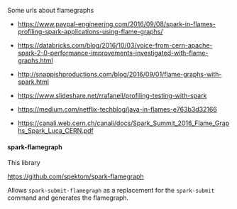 

Some urls about flamegraphs

- https://www.paypal-engineering.com/2016/09/08/spark-in-flames-profiling-spark-applications-using-flame-graphs/

- https://databricks.com/blog/2016/10/03/voice-from-cern-apache-spark-2-0-performance-improvements-investigated-with-flame-graphs.html

- http://snappishproductions.com/blog/2016/09/01/flame-graphs-with-spark.html

- https://www.slideshare.net/rrafanell/profiling-testing-with-spark

- https://medium.com/netflix-techblog/java-in-flames-e763b3d32166

- https://canali.web.cern.ch/canali/docs/Spark_Summit_2016_Flame_Graphs_Spark_Luca_CERN.pdf

#### spark-flamegraph

This library 

https://github.com/spektom/spark-flamegraph

Allows `spark-submit-flamegraph` as a replacement for the `spark-submit` command and generates the flamegraph.

